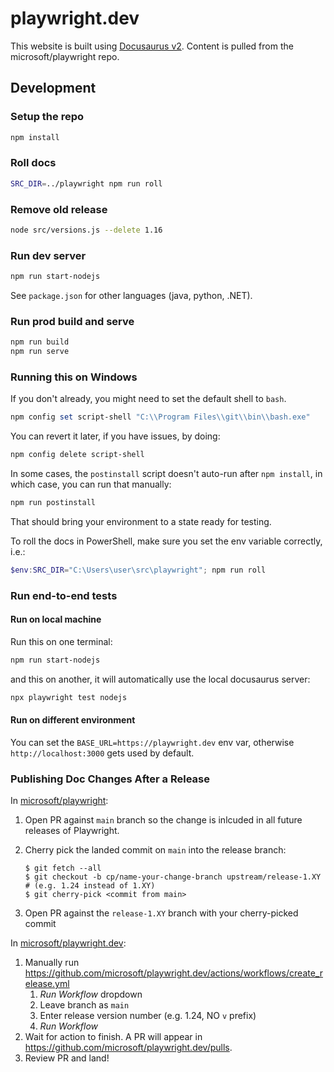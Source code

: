 # playwright.dev

This website is built using [Docusaurus v2](https://v2.docusaurus.io/). Content is pulled from the microsoft/playwright repo.

## Development

### Setup the repo

```sh
npm install
```

### Roll docs

```sh
SRC_DIR=../playwright npm run roll
```

### Remove old release

```sh
node src/versions.js --delete 1.16
```

### Run dev server

```sh
npm run start-nodejs
```

See `package.json` for other languages (java, python, .NET).

### Run prod build and serve

```sh
npm run build
npm run serve
```

### Running this on Windows

If you don't already, you might need to set the default shell to `bash`.

```powershell
npm config set script-shell "C:\\Program Files\\git\\bin\\bash.exe"
```

You can revert it later, if you have issues, by doing:

```powershell
npm config delete script-shell
```

In some cases, the `postinstall` script doesn't auto-run after `npm install`, in which case, you can run that manually:

```sh
npm run postinstall
```

That should bring your environment to a state ready for testing.

To roll the docs in PowerShell, make sure you set the env variable correctly, i.e.:

```powershell
$env:SRC_DIR="C:\Users\user\src\playwright"; npm run roll
```

### Run end-to-end tests

#### Run on local machine

Run this on one terminal:

```sh
npm run start-nodejs
```

and this on another, it will automatically use the local docusaurus server:

```sh
npx playwright test nodejs
```

#### Run on different environment

You can set the `BASE_URL=https://playwright.dev` env var, otherwise `http://localhost:3000` gets used by default.

### Publishing Doc Changes After a Release

In [microsoft/playwright](https://github.com/microsoft/playwright):

1. Open PR against `main` branch so the change is inlcuded in all future releases of Playwright.
2. Cherry pick the landed commit on `main` into the release branch:

   ```
   $ git fetch --all
   $ git checkout -b cp/name-your-change-branch upstream/release-1.XY # (e.g. 1.24 instead of 1.XY)
   $ git cherry-pick <commit from main>
   ```

3. Open PR against the `release-1.XY` branch with your cherry-picked commit

In [microsoft/playwright.dev](https://github.com/microsoft/playwright.dev):

1. Manually run https://github.com/microsoft/playwright.dev/actions/workflows/create_release.yml
   1. _Run Workflow_ dropdown
   2. Leave branch as `main`
   3. Enter release version number (e.g. 1.24, NO `v` prefix)
   4. _Run Workflow_
2. Wait for action to finish. A PR will appear in https://github.com/microsoft/playwright.dev/pulls.
3. Review PR and land!
